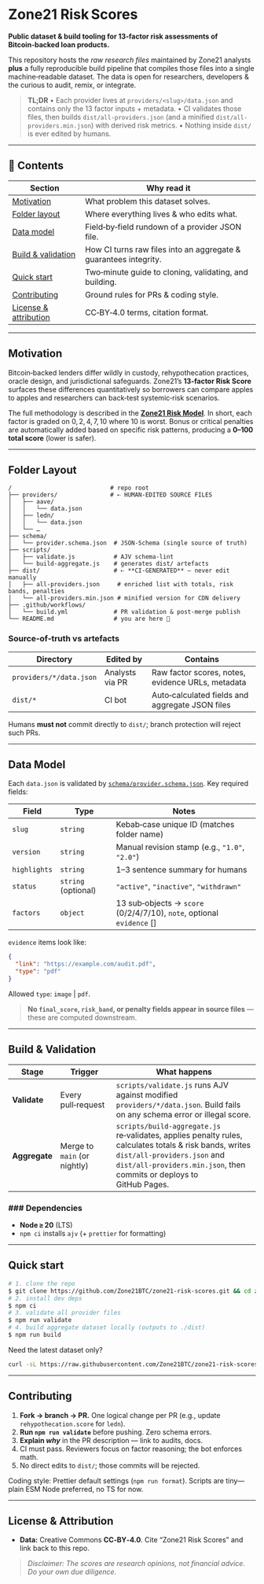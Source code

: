 # Zone21 Risk Scores

**Public dataset & build tooling for 13‑factor risk assessments of Bitcoin‑backed loan products.**

This repository hosts the _raw research files_ maintained by Zone21 analysts **plus** a fully reproducible build pipeline that compiles those files into a single machine‑readable dataset. The data is open for researchers, developers & the curious to audit, remix, or integrate.

> **TL;DR** &#x20;
> • Each provider lives at `providers/<slug>/data.json` and contains only the 13 factor inputs + metadata. &#x20;
> • CI validates those files, then builds `dist/all-providers.json` (and a minified `dist/all-providers.min.json`) with derived risk metrics. &#x20;
> • Nothing inside `dist/` is ever edited by humans.

---

## 📑 Contents

| Section                                            | Why read it                                                      |
| -------------------------------------------------- | ---------------------------------------------------------------- |
| [Motivation](#motivation)                      | What problem this dataset solves.                                |
| [Folder layout](#folder-layout)                | Where everything lives & who edits what.                         |
| [Data model](#data-model)                      | Field‑by‑field rundown of a provider JSON file.                  |
| [Build & validation](#build-validation)       | How CI turns raw files into an aggregate & guarantees integrity. |
| [Quick start](#quick-start)                    | Two‑minute guide to cloning, validating, and building.           |
| [Contributing](#contributing)                  | Ground rules for PRs & coding style.                             |
| [License & attribution](#license-attribution) | CC‑BY‑4.0 terms, citation format.                                |

---

## Motivation

Bitcoin‑backed lenders differ wildly in custody, rehypothecation practices, oracle design, and jurisdictional safeguards. Zone21’s **13‑factor Risk Score** surfaces these differences quantitatively so borrowers can compare apples to apples and researchers can back‑test systemic‑risk scenarios.

The full methodology is described in the [**Zone21 Risk Model**](https://www.zone21.com/risk-model). In short, each factor is graded on $0, 2, 4, 7, 10$ where 10 is worst. Bonus or critical penalties are automatically added based on specific risk patterns, producing a **0–100 total score** (lower is safer).

---

## Folder Layout

```
/                            # repo root
├── providers/               # ⇠ HUMAN‑EDITED SOURCE FILES
│   ├── aave/
│   │   └── data.json
│   ├── ledn/
│   │   └── data.json
│   └── …
├── schema/
│   └── provider.schema.json  # JSON‑Schema (single source of truth)
├── scripts/
│   ├── validate.js           # AJV schema‑lint
│   └── build-aggregate.js    # generates dist/ artefacts
├── dist/                     # ⇠ **CI‑GENERATED** — never edit manually
│   ├── all-providers.json     # enriched list with totals, risk bands, penalties
│   └── all-providers.min.json # minified version for CDN delivery
├── .github/workflows/
│   └── build.yml             # PR validation & post‑merge publish
└── README.md                 # you are here 🚀
```

### Source‑of‑truth vs artefacts

| Directory               | Edited by       | Contains                                          |
| ----------------------- | --------------- | ------------------------------------------------- |
| `providers/*/data.json` | Analysts via PR | Raw factor scores, notes, evidence URLs, metadata |
| `dist/*`                | CI bot          | Auto‑calculated fields and aggregate JSON files   |

Humans **must not** commit directly to `dist/`; branch protection will reject such PRs.

---

## Data Model

Each `data.json` is validated by [`schema/provider.schema.json`](./schema/provider.schema.json). Key required fields:

| Field        | Type                | Notes                                                                  |
| ------------ | ------------------- | ---------------------------------------------------------------------- |
| `slug`       | `string`            | Kebab‑case unique ID (matches folder name)                             |
| `version`    | `string`            | Manual revision stamp (e.g., `"1.0"`, `"2.0"`)                         |
| `highlights` | `string`            | 1–3 sentence summary for humans                                        |
| `status`     | `string` (optional) | `"active"`, `"inactive"`, `"withdrawn"`                                |
| `factors`    | `object`            | 13 sub‑objects → `score` (0/2/4/7/10), `note`, optional `evidence` \[] |

`evidence` items look like:

```json
{
  "link": "https://example.com/audit.pdf",
  "type": "pdf"
}
```

Allowed `type`: `image` | `pdf`.

> **No `final_score`, `risk_band`, or penalty fields appear in source files** — these are computed downstream.

---

## Build & Validation

| Stage         | Trigger                      | What happens                                                                                                                                                                                                   |
| ------------- | ---------------------------- | -------------------------------------------------------------------------------------------------------------------------------------------------------------------------------------------------------------- |
| **Validate**  | Every pull‑request           | `scripts/validate.js` runs AJV against modified `providers/*/data.json`. Build fails on any schema error or illegal score.                                                                                     |
| **Aggregate** | Merge to `main` (or nightly) | `scripts/build-aggregate.js` re‑validates, applies penalty rules, calculates totals & risk bands, writes `dist/all-providers.json` and `dist/all-providers.min.json`, then commits or deploys to GitHub Pages. |

### ### Dependencies

- **Node ≥ 20** (LTS)
- `npm ci` installs `ajv` (+ `prettier` for formatting)

---

## Quick start

```bash
# 1. clone the repo
$ git clone https://github.com/Zone21BTC/zone21-risk-scores.git && cd zone21-risk-scores
# 2. install dev deps
$ npm ci
# 3. validate all provider files
$ npm run validate
# 4. build aggregate dataset locally (outputs to ./dist)
$ npm run build
```

Need the latest dataset only?

```bash
curl -sL https://raw.githubusercontent.com/Zone21BTC/zone21-risk-scores/main/dist/all-providers.json | jq '.[0]'
```

---

## Contributing

1. **Fork → branch → PR.** One logical change per PR (e.g., update `rehypothecation.score` for `ledn`).
2. **Run `npm run validate`** before pushing. Zero schema errors.
3. **Explain _why_** in the PR description — link to audits, docs.
4. CI must pass. Reviewers focus on factor reasoning; the bot enforces math.
5. No direct edits to `dist/`; those commits will be rejected.

Coding style: Prettier default settings (`npm run format`). Scripts are tiny—plain ESM Node preferred, no TS for now.

---

## License & Attribution

- **Data:** Creative Commons **CC‑BY‑4.0**. Cite “Zone21 Risk Scores” and link back to this repo.

> _Disclaimer: The scores are research opinions, not financial advice. Do your own due diligence._
